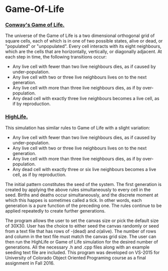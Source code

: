# Game-Of-Life
### [Conway's Game of Life.](https://en.wikipedia.org/wiki/Conway%27s_Game_of_Life)
The universe of the Game of Life is a two dimensional orthogonal grid of square cells, each of which is in one of two possible states, alive or dead, or "populated" or "unpopulated".
Every cell interacts with its eight neighbours, which are the cells that are horizontally, vertically, or diagonally adjacent.
At each step in time, the following transitions occur:
  * Any live cell with fewer than two live neighbours dies, as if caused by under-population.
  * Any live cell with two or three live neighbours lives on to the next generation.
  * Any live cell with more than three live neighbours dies, as if by over-population.
  * Any dead cell with exactly three live neighbours becomes a live cell, as if by reproduction.


### [HighLife.](http://www.conwaylife.com/w/index.php?title=HighLife)
This simulation has similar rules to Game of Life with a slight variation:
  * Any live cell with fewer than two live neighbours dies, as if caused by under-population.
  * Any live cell with two or three live neighbours lives on to the next generation.
  * Any live cell with more than three live neighbours dies, as if by over-population.
  * Any dead cell with exactly three or six live neighbours becomes a live cell, as if by reproduction.
  
The initial pattern constitutes the seed of the system.
The first generation is created by applying the above rules simultaneously to every cell in the seed. 
Births and deaths occur simultaneously, and the discrete moment at which this happes is sometimes called a tick.
In other words, each generation is a pure function of the preceding one. The rules continue to be applied repeatedly to create further generations. 

The program allows the user to set the canvas size or pick the default size of 30X30.
User has the choice to either seed the canvas randomly or seed from a text file that has rows of *-*(dead) and *o*(alive). The number of rows and column in the text file must match the canvas grid size. The user can then run the HighLife or Game of Life simulation for the desired number of generations.
All the necessary .h and .cpp files along with an example seeding text file are included. This program was developed on VS-2015 for University of Colorado Object Oriented Programing course as a final assignment in Fall 2016.

